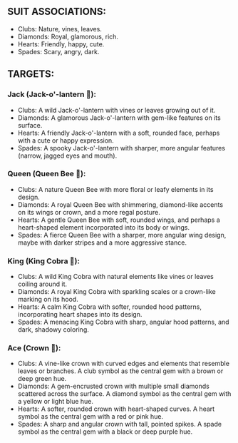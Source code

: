 ## SUIT ASSOCIATIONS:

- Clubs: Nature, vines, leaves.
- Diamonds: Royal, glamorous, rich.
- Hearts: Friendly, happy, cute.
- Spades: Scary, angry, dark.

## TARGETS:

### Jack (Jack-o'-lantern 🎃):

- Clubs: A wild Jack-o'-lantern with vines or leaves growing out of it.
- Diamonds: A glamorous Jack-o'-lantern with gem-like features on its surface.
- Hearts: A friendly Jack-o'-lantern with a soft, rounded face, perhaps with a cute or happy expression.
- Spades: A spooky Jack-o'-lantern with sharper, more angular features (narrow, jagged eyes and mouth).

### Queen (Queen Bee 🐝):

- Clubs: A nature Queen Bee with more floral or leafy elements in its design.
- Diamonds: A royal Queen Bee with shimmering, diamond-like accents on its wings or crown, and a more regal posture.
- Hearts: A gentle Queen Bee with soft, rounded wings, and perhaps a heart-shaped element incorporated into its body or wings.
- Spades: A fierce Queen Bee with a sharper, more angular wing design, maybe with darker stripes and a more aggressive stance.

### King (King Cobra 🐍):

- Clubs: A wild King Cobra with natural elements like vines or leaves coiling around it.
- Diamonds: A royal King Cobra with sparkling scales or a crown-like marking on its hood.
- Hearts: A calm King Cobra with softer, rounded hood patterns, incorporating heart shapes into its design.
- Spades: A menacing King Cobra with sharp, angular hood patterns, and dark, shadowy coloring.

### Ace (Crown 👑):

- Clubs: A vine-like crown with curved edges and elements that resemble leaves or branches. A club symbol as the central gem with a brown or deep green hue.
- Diamonds: A gem-encrusted crown with multiple small diamonds scattered across the surface. A diamond symbol as the central gem with a yellow or light blue hue.
- Hearts: A softer, rounded crown with heart-shaped curves. A heart symbol as the central gem with a red or pink hue.
- Spades: A sharp and angular crown with tall, pointed spikes. A spade symbol as the central gem with a black or deep purple hue.
